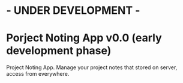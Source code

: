 # - UNDER DEVELOPMENT - 
# Porject Noting App v0.0 (early development phase)
Project Noting App. Manage your project notes that stored on server, access from everywhere.
